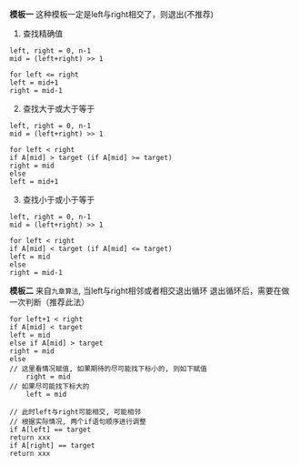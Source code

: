 **模板一**
这种模板一定是left与right相交了，则退出(不推荐)
1. 查找精确值
```
left, right = 0, n-1
mid = (left+right) >> 1

for left <= right 
left = mid+1
right = mid-1
```
2. 查找大于或大于等于
```
left, right = 0, n-1
mid = (left+right) >> 1

for left < right
if A[mid] > target (if A[mid] >= target)
right = mid
else
left = mid+1
```
3. 查找小于或小于等于
```
left, right = 0, n-1
mid = (left+right) >> 1

for left < right
if A[mid] < target (if A[mid] <= target)
left = mid
else 
right = mid-1
```

**模板二**
来自`九章算法`, 当left与right相邻或者相交退出循环
退出循环后，需要在做一次判断（推荐此法）
```
for left+1 < right
if A[mid] < target
left = mid
else if A[mid] > target
right = mid
else
// 这里看情况赋值, 如果期待的尽可能找下标小的, 则如下赋值    
    right = mid
// 如果尽可能找下标大的
    left = mid

// 此时left与right可能相交, 可能相邻
// 根据实际情况, 两个if语句顺序进行调整
if A[left] == target
return xxx
if A[right] == target
return xxx
```